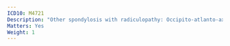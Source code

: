 ```yaml
---
ICD10: M4721
Description: "Other spondylosis with radiculopathy: Occipito-atlanto-axial region"
Matters: Yes
Weight: 1
---
```


